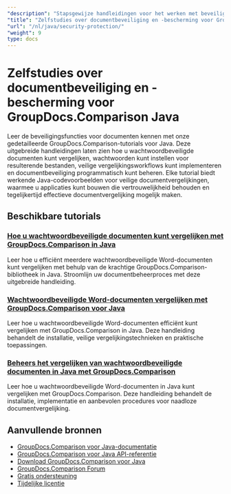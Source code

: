 ```yaml
---
"description": "Stapsgewijze handleidingen voor het werken met beveiligde documenten en het implementeren van beveiliging bij het vergelijken van resultaten met GroupDocs.Comparison voor Java."
"title": "Zelfstudies over documentbeveiliging en -bescherming voor GroupDocs.Comparison Java"
"url": "/nl/java/security-protection/"
"weight": 9
type: docs
---
```

# Zelfstudies over documentbeveiliging en -bescherming voor GroupDocs.Comparison Java

Leer de beveiligingsfuncties voor documenten kennen met onze gedetailleerde GroupDocs.Comparison-tutorials voor Java. Deze uitgebreide handleidingen laten zien hoe u wachtwoordbeveiligde documenten kunt vergelijken, wachtwoorden kunt instellen voor resulterende bestanden, veilige vergelijkingsworkflows kunt implementeren en documentbeveiliging programmatisch kunt beheren. Elke tutorial biedt werkende Java-codevoorbeelden voor veilige documentvergelijkingen, waarmee u applicaties kunt bouwen die vertrouwelijkheid behouden en tegelijkertijd effectieve documentvergelijking mogelijk maken.

## Beschikbare tutorials

### [Hoe u wachtwoordbeveiligde documenten kunt vergelijken met GroupDocs.Comparison in Java](./compare-protected-docs-groupdocs-comparison-java/)
Leer hoe u efficiënt meerdere wachtwoordbeveiligde Word-documenten kunt vergelijken met behulp van de krachtige GroupDocs.Comparison-bibliotheek in Java. Stroomlijn uw documentbeheerproces met deze uitgebreide handleiding.

### [Wachtwoordbeveiligde Word-documenten vergelijken met GroupDocs.Comparison voor Java](./compare-password-protected-word-docs-groupdocs-java/)
Leer hoe u wachtwoordbeveiligde Word-documenten efficiënt kunt vergelijken met GroupDocs.Comparison in Java. Deze handleiding behandelt de installatie, veilige vergelijkingstechnieken en praktische toepassingen.

### [Beheers het vergelijken van wachtwoordbeveiligde documenten in Java met GroupDocs.Comparison](./java-groupdocs-compare-password-protected-docs/)
Leer hoe u wachtwoordbeveiligde Word-documenten in Java kunt vergelijken met GroupDocs.Comparison. Deze handleiding behandelt de installatie, implementatie en aanbevolen procedures voor naadloze documentvergelijking.

## Aanvullende bronnen

- [GroupDocs.Comparison voor Java-documentatie](https://docs.groupdocs.com/comparison/java/)
- [GroupDocs.Comparison voor Java API-referentie](https://reference.groupdocs.com/comparison/java/)
- [Download GroupDocs.Comparison voor Java](https://releases.groupdocs.com/comparison/java/)
- [GroupDocs.Comparison Forum](https://forum.groupdocs.com/c/comparison)
- [Gratis ondersteuning](https://forum.groupdocs.com/)
- [Tijdelijke licentie](https://purchase.groupdocs.com/temporary-license/)